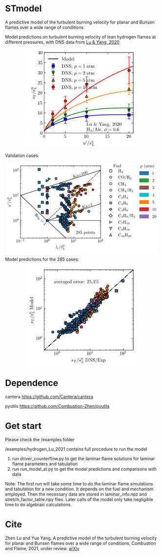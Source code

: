 # STmodel
A predictive model of the turbulent burning velocity for planar and Bunsen flames over a wide range of conditions

Model predictions on turbulent burning velocity of lean hydrogen flames at different pressures, with DNS data from [Lu & Yang, 2020](https://doi.org/10.1016/j.proci.2020.06.162)
<p align="center">
<img src="./data/fig/fig_model_st_Lu2020.png" width="360">
</p>

Validation cases:
<p align="center">
<img src="./data/fig/fig_diagram.png" width="560">
</p>

Model predictions for the 285 cases:
<p align="center">
<img src="./data/fig/fig_st_predictions.png" width="360">
</p>

# Dependence
cantera
https://github.com/Cantera/cantera

pyutils
https://github.com/Combustion-Zhen/pyutils

# Get start
Please check the /examples folder

/examples/hydrogen_Lu_2021 contains full procedure to run the model
1. run driver_counterflow.py to get the laminar flame solutions for laminar flame parameters and tabulation
2. run run_model_st.py to get the model predictions and comparisons with data

Note: 
The first run will take some time to do the laminar flame simulations and tabulation for a new condition. 
It depends on the fuel and mechanism employed. 
Then the necessary data are stored in laminar_info.npz and stretch_factor_table.npy files. 
Later calls of the model only take negligible time to do algebraic calculations.

# Cite
Zhen Lu and Yue Yang, A predictive model of the turbulent burning velocity for planar and Bunsen flames over a wide range of conditions, Combustion and Flame, 2021, under review. [arXiv](https://arxiv.org/abs/2103.11337)
